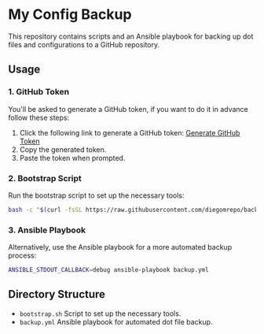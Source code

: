 # My Config Backup

This repository contains scripts and an Ansible playbook for backing up dot files and configurations to a GitHub repository.

## Usage

### 1. GitHub Token

You'll be asked to generate a GitHub token, if you want to do it in advance follow these steps:

1. Click the following link to generate a GitHub token: [Generate GitHub Token](https://github.com/settings/tokens/new)
2. Copy the generated token.
3. Paste the token when prompted.

### 2. Bootstrap Script

Run the bootstrap script to set up the necessary tools:

```bash
bash -c "$(curl -fsSL https://raw.githubusercontent.com/diegomrepo/backuper/main/bootstrap.sh)"
```
### 3. Ansible Playbook
Alternatively, use the Ansible playbook for a more automated backup process:

```bash
ANSIBLE_STDOUT_CALLBACK=debug ansible-playbook backup.yml
```
## Directory Structure
- `bootstrap.sh` Script to set up the necessary tools.
- `backup.yml` Ansible playbook for automated dot file backup.
